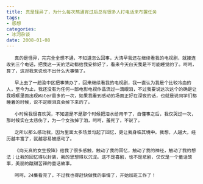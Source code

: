 ```yaml
---
title: 真是怪异了，为什么每次熬通宵过后总有很多人打电话来布置任务
tags:
- 感想
categories:
- 冰河杂谈
date: 2008-01-08
---
```

       真的是怪异，完完全全想不通，不知道怎么回事，大清早我还在继续看我的电视剧，就接连收到三个电话，把我这一天的活动都给我安排好了，看来今天白天我是不可能睡觉的了。呵呵，算了，这对我来说也不出什么大事情了。

       早上去了一趟渝中区把事情办了，回来继续看我的电视剧，我一直认为我是个比较冷血的人，至今为止，我还没有为任何一部电影电视作品流过一滴眼泪，不过我要说这次这个的确是让我眼眶里面出现Water最多的一次，如果我看到感动的场面正好在深夜的话，也就是说同学们都睡着的时候，说不定眼泪真会掉下来的了。

       小时候我很喜欢哭，不知道是不是那个时候把泪水给用干了，自懂事之后，我仅哭过一次，那时候实在太悲伤了，为一个女孩掉了泪，呵呵，羞死了，不说了。

       之所以那么感动我，因为里面太多场景勾起了回忆，更让我身临其境中。我想，人越大，经历越丰富了，就越容易被感动了。

       《向天真的女生投降》给我了很多感触，触动了我的回忆，触动了我的神经，触动了我的想法；让我的回忆得以封装，我的思想得以沉淀。这不是喜剧，也不是悲剧，仅仅是一个童话故事，美丽的酸甜苦辣的童话故事。

       呵呵，24集看完了，不过我也得赶快做我的事情了，开始加班工作了！
